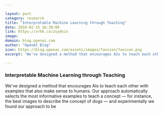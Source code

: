 ```yaml
---

layout: post
category: research
title: "Interpretable Machine Learning through Teaching"
date: 2018-02-15 16:39:08
link: https://vrhk.co/2sydnin
image: 
domain: blog.openai.com
author: "OpenAI Blog"
icon: https://blog.openai.com/assets/images/favicon/favicon.png
excerpt: "We've designed a method that encourages AIs to teach each other with examples that also make sense to humans. Our approach automatically selects the most informative examples to teach a concept — for instance, the best images to describe the concept of dogs — and experimentally we found our approach to be"

---
```


### Interpretable Machine Learning through Teaching

We've designed a method that encourages AIs to teach each other with examples that also make sense to humans. Our approach automatically selects the most informative examples to teach a concept — for instance, the best images to describe the concept of dogs — and experimentally we found our approach to be